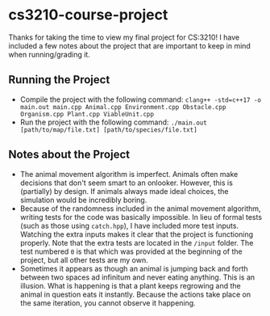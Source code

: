 # cs3210-course-project
Thanks for taking the time to view my final project for CS:3210!
I have included a few notes about the project that are important
to keep in mind when running/grading it.

## Running the Project
* Compile the project with the following command:
`clang++ -std=c++17 -o main.out main.cpp Animal.cpp Environment.cpp Obstacle.cpp Organism.cpp Plant.cpp ViableUnit.cpp`
* Run the project with the following command:
`./main.out [path/to/map/file.txt] [path/to/species/file.txt]`

## Notes about the Project
* The animal movement algorithm is imperfect. Animals often make
decisions that don't seem smart to an onlooker. However, this is
(partially) by design. If animals always made ideal choices, the
simulation would be incredibly boring.
* Because of the randomness included in the animal movement
algorithm, writing tests for the code was basically impossible.
In lieu of formal tests (such as those using `catch.hpp`), I
have included more test inputs. Watching the extra inputs makes
it clear that the project is functioning properly. Note that the
extra tests are located in the `/input` folder. The test numbered
`0` is that which was provided at the beginning of the project,
but all other tests are my own.
* Sometimes it appears as though an animal is jumping back and forth
between two spaces ad infinitum and never eating anything. This is
an illusion. What is happening is that a plant keeps regrowing and
the animal in question eats it instantly. Because the actions take
place on the same iteration, you cannot observe it happening.